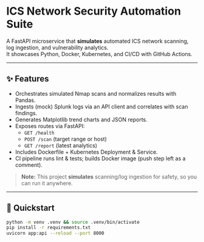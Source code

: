 # ICS Network Security Automation Suite

A FastAPI microservice that **simulates** automated ICS network scanning, log ingestion, and vulnerability analytics.  
It showcases Python, Docker, Kubernetes, and CI/CD with GitHub Actions.

---

## ✨ Features
- Orchestrates simulated Nmap scans and normalizes results with Pandas.
- Ingests (mock) Splunk logs via an API client and correlates with scan findings.
- Generates Matplotlib trend charts and JSON reports.
- Exposes routes via FastAPI:
  - `GET /health`
  - `POST /scan` (target range or host)
  - `GET /report` (latest analytics)
- Includes Dockerfile + Kubernetes Deployment & Service.
- CI pipeline runs lint & tests; builds Docker image (push step left as a comment).

> **Note:** This project **simulates** scanning/log ingestion for safety, so you can run it anywhere.

---

## 🚀 Quickstart
```bash
python -m venv .venv && source .venv/bin/activate
pip install -r requirements.txt
uvicorn app:api --reload --port 8000
